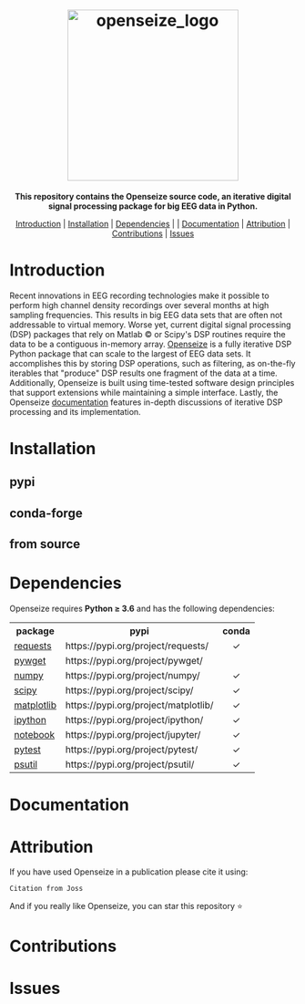 <h1 align="center">
  <a href="https://github.com/mscaudill/opensieze">
    <img src="https://github.com/mscaudill/openseize/blob/master/core/imgs/logo2.png" alt="openseize_logo" height="300">
  </a>
</h1>

<p align="center">
  <b>This repository contains the Openseize source code, an iterative digital signal processing package for big EEG data in Python. </b>
</p>

<p align="center">
<a href="#introduction">Introduction</a>   |  
<a href="#installation">Installation</a>   |  
<a href="#dependencies">Dependencies</a> |   |  
<a href="#documentation">Documentation</a>   |  
<a href="#attribution">Attribution</a>   |  
<a href="#contributions">Contributions</a>   |  
<a href="#issues">Issues</a>
</p>

# Introduction

Recent innovations in EEG recording technologies make it possible to perform high channel density recordings over several months at high sampling frequencies. This results in big EEG data sets that are often not addressable to virtual memory. Worse yet, current digital signal processing (DSP) packages that rely on Matlab &copy; or Scipy's DSP routines require the data to be a contiguous in-memory array. <a href=https://github.com/mscaudill/openseize>Openseize</a> is a fully iterative DSP Python package that can scale to the largest of EEG data sets. It accomplishes this by storing DSP operations, such as filtering, as on-the-fly iterables that "produce" DSP results one fragment of the data at a time. Additionally, Openseize is built using time-tested software design principles that support extensions while maintaining a simple interface. Lastly, the Openseize <a href=https://github.com/mscaudill/openseize>documentation</a> features in-depth discussions of iterative DSP processing and its implementation.

# Installation

## pypi

## conda-forge

## from source

# Dependencies

Openseize requires <b>Python <span>&#8805;</span> 3.6</b> and has the following dependencies:

<table>

<tr>
    <th>package</th>
    <th>pypi</th>
    <th>conda</th>
  </tr>

<tr>
    <td><a href="https://requests.readthedocs.io/en/latest/">requests</a></td>
    <td>https://pypi.org/project/requests/</td>
    <td align='center'><span>&#10003;</span></td>
  </tr>

<tr>
    <td><a href="https://github.com/rjperez94/pywget">pywget</a></td>
    <td>https://pypi.org/project/pywget/</td>
    <td></td>
  </tr>

<tr>
    <td><a href="https://numpy.org/doc/stable/index.html#">numpy</a></td>
    <td>https://pypi.org/project/numpy/</td>
    <td align='center'><span>&#10003;</span></td>
  </tr>

<tr>
    <td><a href="https://https://scipy.org/">scipy</a></td>
    <td>https://pypi.org/project/scipy/</td>
    <td align='center'><span>&#10003;</span></td>
  </tr>

<tr>
    <td><a href="https://matplotlib.org/">matplotlib</a></td>
    <td>https://pypi.org/project/matplotlib/</td>
    <td align='center'><span>&#10003;</span></td>
  </tr>

<tr>
    <td><a href="https://ipython.org/">ipython</a></td>
    <td>https://pypi.org/project/ipython/</td>
    <td align='center'><span>&#10003;</span></td>
  </tr>

<tr>
    <td><a href=https://jupyter.org/>notebook</a></td>
    <td>https://pypi.org/project/jupyter/</td>
    <td align='center'><span>&#10003;</span></td>
  </tr>

<tr>
    <td><a href=https://docs.pytest.org/>pytest</a></td>
    <td>https://pypi.org/project/pytest/</td>
    <td align='center'><span>&#10003;</span></td>
  </tr>

<tr>
    <td><a href=https://psutil.readthedocs.io/en/latest/>psutil</a></td>
    <td>https://pypi.org/project/psutil/</td>
    <td align='center'><span>&#10003;</span></td>
  </tr>

</table>

# Documentation

# Attribution

If you have used Openseize in a publication please cite it using:</br>

```
Citation from Joss
```

And if you really like Openseize, you can star this repository <span>&#11088;</span>

# Contributions

# Issues
